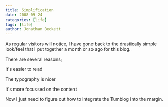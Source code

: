 ```yaml
---
title: Simplification
date: 2008-09-24
categories: [life]
tags: [life]
author: Jonathan Beckett
---
```


As regular visitors will notice, I have gone back to the drastically simple look/feel that I put together a month or so ago for this blog.

There are several reasons;

It's easier to read

The typography is nicer

It's more focussed on the content

Now I just need to figure out how to integrate the Tumblog into the margin.